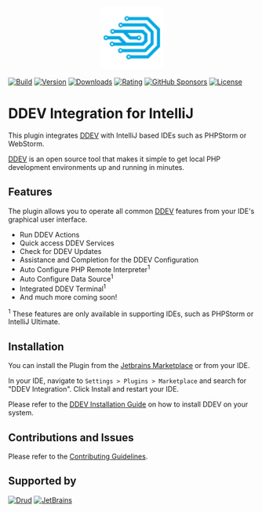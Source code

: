 <p align="center">
    <img alt="The DDEV Integration Logo" height="128" src="./src/main/resources/META-INF/pluginIcon.svg" title="DDEV Integration Logo" width="128"/>
</p>

[![Build](https://img.shields.io/github/workflow/status/php-perfect/ddev-intellij-plugin/Java%20CI%20with%20Gradle/main "Build")](https://github.com/php-perfect/ddev-intellij-plugin/actions/workflows/gradle.yml)
[![Version](https://img.shields.io/jetbrains/plugin/v/18813)](https://plugins.jetbrains.com/plugin/18813-ddev-integration)
[![Downloads](https://img.shields.io/jetbrains/plugin/d/18813)](https://plugins.jetbrains.com/plugin/18813-ddev-integration)
[![Rating](https://img.shields.io/jetbrains/plugin/r/rating/18813)](https://plugins.jetbrains.com/plugin/18813-ddev-integration/reviews)
[![GitHub Sponsors](https://img.shields.io/github/sponsors/nico-loeber?label=Sponsors&logo=Github "Sponsors")](https://github.com/sponsors/nico-loeber?frequency=recurring&sponsor=nico-loeber)
[![License](https://img.shields.io/badge/License-BSD_3--Clause-blue.svg "BSD 3")](https://opensource.org/licenses/BSD-3-Clause)

# DDEV Integration for IntelliJ

This plugin integrates [DDEV](https://github.com/drud/ddev) with IntelliJ based IDEs such as PHPStorm or WebStorm.

[DDEV](https://github.com/drud/ddev) is an open source tool that makes it simple to get local PHP development
environments up and running in minutes.

## Features

The plugin allows you to operate all common [DDEV](https://github.com/drud/ddev) features from your IDE's graphical user
interface.

- Run DDEV Actions
- Quick access DDEV Services
- Check for DDEV Updates
- Assistance and Completion for the DDEV Configuration
- Auto Configure PHP Remote Interpreter<sup>1</sup>
- Auto Configure Data Source<sup>1</sup>
- Integrated DDEV Terminal<sup>1</sup>
- And much more coming soon!

<sup>1</sup> These features are only available in supporting IDEs, such as PHPStorm or IntelliJ Ultimate.

## Installation

You can install the Plugin from the [Jetbrains Marketplace](https://plugins.jetbrains.com/plugin/18813-ddev-integration)
or from your IDE.

In your IDE, navigate to `Settings > Plugins > Marketplace` and search for "DDEV Integration". Click Install and restart
your IDE.

Please refer to the [DDEV Installation Guide](https://ddev.readthedocs.io/en/stable/) on how to install DDEV on your
system.

## Contributions and Issues

Please refer to the [Contributing Guidelines](./CONTRIBUTING.md).

## Supported by

[<img src="https://avatars.githubusercontent.com/u/8115114?s=100" alt="Drud" width="100" height="100">](https://github.com/drud)
[<img src="https://resources.jetbrains.com/storage/products/company/brand/logos/jb_beam.png" alt="JetBrains" width="100" height="100">](https://jb.gg/OpenSourceSupport)
